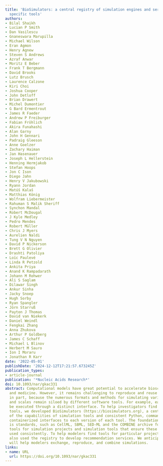 ```yaml
---
title: 'BioSimulators: a central registry of simulation engines and services for recommending
  specific tools'
authors:
- Bilal Shaikh
- Lucian P Smith
- Dan Vasilescu
- Gnaneswara Marupilla
- Michael Wilson
- Eran Agmon
- Henry Agnew
- Steven S Andrews
- Azraf Anwar
- Moritz E Beber
- Frank T Bergmann
- David Brooks
- Lutz Brusch
- Laurence Calzone
- Kiri Choi
- Joshua Cooper
- John Detloff
- Brian Drawert
- Michel Dumontier
- G Bard Ermentrout
- James R Faeder
- Andrew P Freiburger
- Fabian Fröhlich
- Akira Funahashi
- Alan Garny
- John H Gennari
- Padraig Gleeson
- Anne Goelzer
- Zachary Haiman
- Jan Hasenauer
- Joseph L Hellerstein
- Henning Hermjakob
- Stefan Hoops
- Jon C Ison
- Diego Jahn
- Henry V Jakubowski
- Ryann Jordan
- Matúš Kalaš
- Matthias König
- Wolfram Liebermeister
- Rahuman S Malik Sheriff
- Synchon Mandal
- Robert McDougal
- J Kyle Medley
- Pedro Mendes
- Robert Müller
- Chris J Myers
- Aurelien Naldi
- Tung V N Nguyen
- David P Nickerson
- Brett G Olivier
- Drashti Patoliya
- Loïc Paulevé
- Linda R Petzold
- Ankita Priya
- Anand K Rampadarath
- Johann M Rohwer
- Ali S Saglam
- Dilawar Singh
- Ankur Sinha
- Jacky Snoep
- Hugh Sorby
- Ryan Spangler
- Jörn Starruß
- Payton J Thomas
- David van Niekerk
- Daniel Weindl
- Fengkai Zhang
- Anna Zhukova
- Arthur P Goldberg
- James C Schaff
- Michael L Blinov
- Herbert M Sauro
- Ion I Moraru
- Jonathan R Karr
date: '2022-05-01'
publishDate: '2024-12-12T17:21:57.673245Z'
publication_types:
- article-journal
publication: '*Nucleic Acids Research*'
doi: 10.1093/nar/gkac331
abstract: Computational models have great potential to accelerate bioscience, bioengineering,
  and medicine. However, it remains challenging to reproduce and reuse simulations,
  in part, because the numerous formats and methods for simulating various subsystems
  and scales remain siloed by different software tools. For example, each tool must
  be executed through a distinct interface. To help investigators find and use simulation
  tools, we developed BioSimulators (https://biosimulators.org), a central registry
  of the capabilities of simulation tools and consistent Python, command-line and
  containerized interfaces to each version of each tool. The foundation of BioSimulators
  is standards, such as CellML, SBML, SED-ML and the COMBINE archive format, and validation
  tools for simulation projects and simulation tools that ensure these standards are
  used consistently. To help modelers find tools for particular projects, we have
  also used the registry to develop recommendation services. We anticipate that BioSimulators
  will help modelers exchange, reproduce, and combine simulations.
links:
- name: URL
  url: https://doi.org/10.1093/nar/gkac331
---
```

